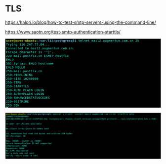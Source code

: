 # TLS

https://halon.io/blog/how-to-test-smtp-servers-using-the-command-line/

https://www.saotn.org/test-smtp-authentication-starttls/

![](_v_images/20200604172041467_348908795.png)


![](_v_images/20200604171959890_1239031542.png)